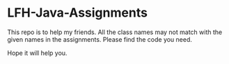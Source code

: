 # LFH-Java-Assignments

This repo is to help my friends.
All the class names may not match with the given names in the assignments.
Please find the code you need.

Hope it will help you.
